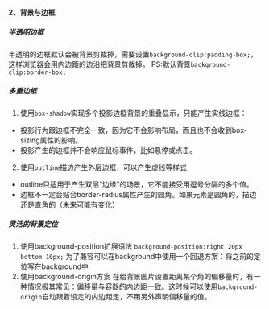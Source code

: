 #### 2、背景与边框
##### 半透明边框
半透明的边框默认会被背景剪裁掉，需要设置`background-clip:padding-box;`，这样浏览器会用内边距的边沿把背景剪裁掉。
PS:默认背景`background-clip:border-box;`

##### 多重边框
1) 使用`box-shadow`实现多个投影边框背景的重叠显示，只能产生实线边框：

* 投影行为跟边框不完全一致，因为它不会影响布局，而且也不会收到box-sizing属性的影响。
* 投影产生的边框并不会响应鼠标事件，比如悬停或点击。

2) 使用`outline`描边产生外层边框，可以产生虚线等样式

* outline只适用于产生双层“边缘”的场景，它不能接受用逗号分隔的多个值。
* 边框不一定会贴合border-radius属性产生的圆角。如果元素是圆角的，描边还是直角的（未来可能有变化）

##### 灵活的背景定位
1) 使用background-position扩展语法
`background-position:right 20px bottom 10px;`
为了兼容可以在background中使用一个回退方案：将之前的定位写在background中
2) 使用background-origin方案
在给背景图片设置距离某个角的偏移量时，有一种情况极其常见：偏移量与容器的内边距一致。这时候可以使用`background-origin`自动跟着设定的内边距走，不用另外声明偏移量的值。
